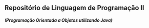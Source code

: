 ## Repositório de Linguagem de Programação II 
##### (Programação Orientada a Objetos utilizando Java)
